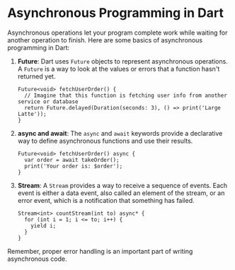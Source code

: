 # Asynchronous Programming in Dart

Asynchronous operations let your program complete work while waiting for another operation to finish. Here are some basics of asynchronous programming in Dart:

1. **Future**: Dart uses `Future` objects to represent asynchronous operations. A `Future` is a way to look at the values or errors that a function hasn't returned yet.

    ```
    Future<void> fetchUserOrder() {
      // Imagine that this function is fetching user info from another service or database
      return Future.delayed(Duration(seconds: 3), () => print('Large Latte'));
    }
    ```

2. **async and await**: The `async` and `await` keywords provide a declarative way to define asynchronous functions and use their results.

    ```
    Future<void> fetchUserOrder() async {
      var order = await takeOrder();
      print('Your order is: $order');
    }
    ```

3. **Stream**: A `Stream` provides a way to receive a sequence of events. Each event is either a data event, also called an element of the stream, or an error event, which is a notification that something has failed.

    ```
    Stream<int> countStream(int to) async* {
      for (int i = 1; i <= to; i++) {
        yield i;
      }
    }
    ```

Remember, proper error handling is an important part of writing asynchronous code.
